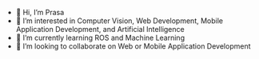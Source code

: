 - 👋 Hi, I’m Prasa
- 👀 I’m interested in Computer Vision, Web Development, Mobile Application Development, and Artificial Intelligence 
- 🌱 I’m currently learning ROS and Machine Learning
- 💞️ I’m looking to collaborate on Web or Mobile Application Development

<!---
prasa-p/prasa-p is a ✨ special ✨ repository because its `README.md` (this file) appears on your GitHub profile.
You can click the Preview link to take a look at your changes.
--->
